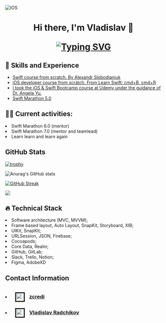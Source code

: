 ![IOS](https://github.com/zcredi/zcredi/assets/107634092/cccde92c-d88d-4349-8da7-04b5c47cad55)

<h1 align="center"> Hi there, I'm Vladislav 👋
  
<a href="https://git.io/typing-svg"><img src="https://readme-typing-svg.herokuapp.com?font=Fira+Code&pause=1000&center=true&width=550&height=40&lines=iOS+Developer+from+Gomel%2C+Belarus📍" alt="Typing SVG" /></a>

<h2>📖 Skills and Experience</h2>

- [Swift course from scratch. By Alexandr Slobodianiuk](https://www.youtube.com/@alexandrslobodianiuk7902/playlists)
- [iOS developer course from scratch. From Learn Swift: cmd+B, cmd+R](https://www.youtube.com/@cmdBcmdR)
- [I took the iOS & Swift Bootcamp course at Udemy under the guidance of Dr. Angela Yu.](https://www.udemy.com/course/ios-13-app-development-bootcamp/)
- [Swift Marathon 5.0](https://t.me/swiftmarathon)

<h2>👨‍💻 Current activities:</h2>
<li>Swift Marathon 6.0 (mentor)</li>
<li>Swift Marathon 7.0 (mentor and teamlead)</li>
<li>Learn learn and learn again</li>

<h2>GitHub Stats</h2>
  
[![trophy](https://github-profile-trophy.vercel.app/?username=zcredi&theme=onedark&no-bg=true&title=Commits,PR,Repo,Followers)](https://github.com/ryo-ma/github-profile-trophy)

![Anurag's GitHub stats](https://github-readme-stats.vercel.app/api?username=zcredi&show_icons=true&theme=merko)

[![GitHub Streak](https://streak-stats.demolab.com?user=zcredi&theme=merko&border_radius=5&date_format=M%20j%5B%2C%20Y%5D&background=000000)](https://git.io/streak-stats)
  
![](http://github-profile-summary-cards.vercel.app/api/cards/profile-details?username=zcredi&theme=github_dark)

<h2>🔥 Technical Stack<br></h2>
<li>Software architecture (MVC, MVVM);</li>
<li>Frame based layout, Auto Layout, SnapKit, Storyboard, XIB;</li>
<li>UIKit, SnapKit;</li>
<li>URLSession, JSON, Firebase;</li>
<li>Cocoapods;</li>
<li>Core Data, Realm;</li>
<li>GitHub, GitLab;</li>
<li>Slack, Trello, Notion;</li>
<li>Figma, AdobeXD</li>

<h2>Contact Information<br>
  <h3>
<li><img src="https://user-images.githubusercontent.com/31271156/218016469-28d0c04e-bcf0-4517-a59a-263adb610930.svg" width="25" height="25" align="center" border="3" hspace="10" vspace="10" /> <a href="https://msngr.link/tg/zcredi">zcredi</a></li>
<li><img src="https://user-images.githubusercontent.com/31271156/218015456-92e55195-4b7c-49c0-815f-76889be5ac6f.svg" width="25" height="25" align="center" border="3" hspace="10" vspace="10" /> <a href="https://www.linkedin.com/in/vladislav-radchikov-67b89b185/">Vladislav Radchikov</a></li>
  </h3>
